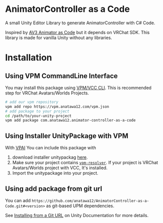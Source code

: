 # AnimatorController as a Code

A small Unity Editor Library to generate AnimatorController with C# Code.

Inspired by [AV3 Animator as Code] but it depends on VRChat SDK. 
This library is made for vanilla Unity without any libraries.

[AV3 Animator as Code]: https://github.com/hai-vr/av3-animator-as-code

# Installation

## Using VPM CommandLine Interface

You may install this package using [VPM/VCC CLI][vcc-cli].
This is recommended step for VRChat Avatars/Worlds Projects.

[vcc-cli]: https://vcc.docs.vrchat.com/vpm/cli

```bash
# add our vpm repository
vpm add repo https://vpm.anatawa12.com/vpm.json
# add package to your project
cd /path/to/your-unity-project
vpm add package com.anatawa12.animator-controller-as-a-code
```

## Using Installer UnityPackage with VPM

With [VPAI] You can include this package with

1. download installer unitypackag [here][installer unitypackage].
2. Make sure your project contains [`vpm-resolver`][vpm-resolver]. If your project is VRChat Avatars/Worlds project with VCC, It's installed.
3. Import the unitypackage into your project.

[vpm-resolver]: https://vcc.docs.vrchat.com/vpm/resolver
[installer unitypackage]: https://github.com/anatawa12/AnimatorController-as-a-Code/raw/master/.readme/installer.unitypackage
[VPAI]: https://github.com/anatawa12/VPMPackageAutoInstaller

## Using add package from git url

You can add `https://github.com/anatawa12/AnimatorController-as-a-Code.git#<version>` as git-based UPM dependencies.

See [Installing from a Git URL][upm-gui-giiturl] on Unity Documentation for more details.

[upm-gui-giiturl]: https://docs.unity3d.com/Manual/upm-ui-giturl.html

<!--
## Using OpenUPM

This project is also published on OpenUPM.
See [Package Page on OpenUPM][openupm-package] for Installation steps.

[openupm-package]: https://openupm.com/packages/com.anatawa12.animator-controller-as-a-code/
-->
